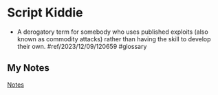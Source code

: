 # Script Kiddie
- A derogatory term for somebody who uses published exploits (also known as commodity attacks) rather than having the skill to develop their own. #ref/2023/12/09/120659 #glossary 
## My Notes
[Notes](mynotes/script-kiddie-notes.md)
